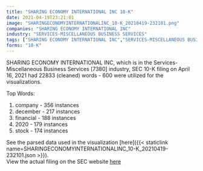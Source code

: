 ```yaml
---
title: "SHARING ECONOMY INTERNATIONAL INC 10-K"
date: 2021-04-19T23:21:01
image: "SHARINGECONOMYINTERNATIONALINC_10-K_20210419-232101.png"
companies: "SHARING ECONOMY INTERNATIONAL INC"
industry: "SERVICES-MISCELLANEOUS BUSINESS SERVICES"
tags: ["SHARING ECONOMY INTERNATIONAL INC","SERVICES-MISCELLANEOUS BUSINESS SERVICES","04-16-2021","10-K"]
forms: "10-K"
---
```

SHARING ECONOMY INTERNATIONAL INC, which is in the Services-Miscellaneous Business Services [7380] industry, SEC 10-K filing on April 16, 2021 had 22833 (cleaned) words - 600 were utilized for the visualizations.

Top Words:
1. company - 356 instances
2. december - 217 instances
3. financial - 188 instances
4. 2020 - 179 instances
5. stock - 174 instances


See the parsed data used in the visualization [here]({{< staticlink name=SHARINGECONOMYINTERNATIONALINC_10-K_20210419-232101.json >}}).  
View the actual filing on the SEC website [here](https://www.sec.gov/Archives/edgar/data/819926/0001213900-21-021884.txt)